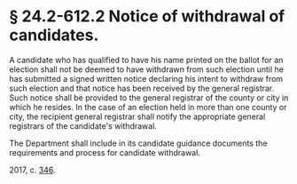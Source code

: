 # § 24.2-612.2 Notice of withdrawal of candidates.

<p>A candidate who has qualified to have his name printed on the ballot for an election shall not be deemed to have withdrawn from such election until he has submitted a signed written notice declaring his intent to withdraw from such election and that notice has been received by the general registrar. Such notice shall be provided to the general registrar of the county or city in which he resides. In the case of an election held in more than one county or city, the recipient general registrar shall notify the appropriate general registrars of the candidate's withdrawal.</p><p>The Department shall include in its candidate guidance documents the requirements and process for candidate withdrawal.</p><p>2017, c. <a href='http://lis.virginia.gov/cgi-bin/legp604.exe?171+ful+CHAP0346'>346</a>.</p>